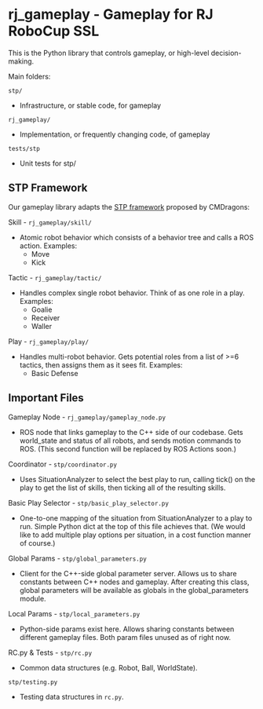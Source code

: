 # rj\_gameplay - Gameplay for RJ RoboCup SSL 

This is the Python library that controls gameplay, or high-level
decision-making. 

Main folders: 

`stp/`         

* Infrastructure, or stable code, for gameplay

`rj_gameplay/` 

* Implementation, or frequently changing code, of gameplay 

`tests/stp`    

* Unit tests for stp/ 

## STP Framework

Our gameplay library adapts the [STP
framework](https://citeseerx.ist.psu.edu/viewdoc/download?doi=10.1.1.61.1972&rep=rep1&type=pdf)
proposed by CMDragons: 

Skill - `rj_gameplay/skill/`

* Atomic robot behavior which consists of a behavior tree and calls a ROS
  action.  Examples:
    - Move 
    - Kick

Tactic - `rj_gameplay/tactic/`

* Handles complex single robot behavior. Think of as one role in a play.
  Examples:
    - Goalie
    - Receiver
    - Waller 

Play - `rj_gameplay/play/`

* Handles multi-robot behavior. Gets potential roles from a list of >=6
  tactics, then assigns them as it sees fit. Examples:
    - Basic Defense

## Important Files

Gameplay Node - `rj_gameplay/gameplay_node.py` 

* ROS node that links gameplay to the C++ side of our codebase. Gets
  world\_state and status of all robots, and sends motion commands to ROS.
  (This second function will be replaced by ROS Actions soon.)

Coordinator - `stp/coordinator.py`           

* Uses SituationAnalyzer to select the best play to run, calling tick() on the
  play to get the list of skills, then ticking all of the resulting skills.

Basic Play Selector - `stp/basic_play_selector.py`   

* One-to-one mapping of the situation from SituationAnalyzer to a play to run.
  Simple Python dict at the top of this file achieves that. (We would like to
  add multiple play options per situation, in a cost function manner of
  course.)

Global Params - `stp/global_parameters.py`     

* Client for the C++-side global parameter server. Allows us to share constants
  between C++ nodes and gameplay. After creating this class, global parameters
  will be available as globals in the global\_parameters module.

Local Params - `stp/local_parameters.py`      

* Python-side params exist here. Allows sharing constants between different
  gameplay files. Both param files unused as of right now.

RC.py & Tests - `stp/rc.py`                    

* Common data structures (e.g. Robot, Ball, WorldState).

`stp/testing.py`               

* Testing data structures in `rc.py`.
